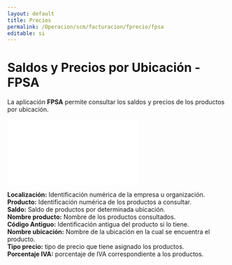 ```yaml
---
layout: default
title: Precios
permalink: /Operacion/scm/facturacion/fprecio/fpsa
editable: si
---
```


# Saldos y Precios por Ubicación - FPSA

La aplicación **FPSA** permite consultar los saldos y precios de los productos por ubicación.

![](fpsa1.pgn)

**Localización:** Identificación numérica de la empresa u organización.  
**Producto:** Identificación numérica de los productos a consultar.  
**Saldo:** Saldo de productos por determinada ubicación.  
**Nombre producto:** Nombre de los productos consultados.  
**Código Antiguo:** Identificación antigua del producto si lo tiene.  
**Nombre ubicación:** Nombre de la ubicación en la cual se encuentra el producto.  
**Tipo precio:** tipo de precio que tiene asignado los productos.  
**Porcentaje IVA:** porcentaje de IVA correspondiente a los productos.  




